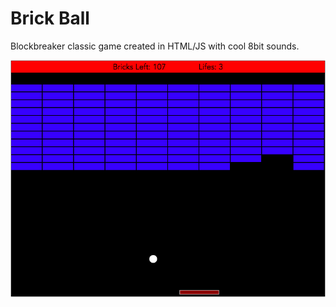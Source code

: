 # Brick Ball
Blockbreaker classic game created in HTML/JS with cool 8bit sounds.


![Logo](screenshot.png)
